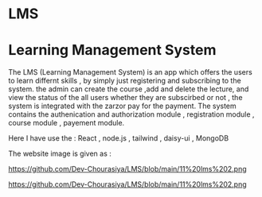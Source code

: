 # LMS
# Learning Management System

The LMS (Learning Management System) is an app which offers the users to learn differnt skills , 
by simply just registering and  subscribing to the system. the admin can create the course ,add and delete 
the lecture, and view the status of the all users whether they are subscirbed or not , the system is integrated with the
zarzor pay for the payment. The system contains the authenication and authorization module , registration module ,
course module , payement module.

Here I have use the : React , node.js , tailwind , daisy-ui , MongoDB

The website image is given as :

https://github.com/Dev-Chourasiya/LMS/blob/main/11%20lms%202.png

https://github.com/Dev-Chourasiya/LMS/blob/main/11%20lms%202.png
